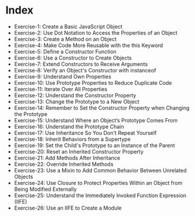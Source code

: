 # Index

- Exercise-1: Create a Basic JavaScript Object
- Exercise-2: Use Dot Notation to Access the Properties of an Object
- Exercise-3: Create a Method on an Object
- Exercise-4: Make Code More Reusable with the this Keyword
- Exercise-5: Define a Constructor Function
- Exercise-6: Use a Constructor to Create Objects
- Exercise-7: Extend Constructors to Receive Arguments
- Exercise-8: Verify an Object's Constructor with instanceof
- Exercise-9: Understand Own Properties
- Exercise-10: Use Prototype Properties to Reduce Duplicate Code
- Exercise-11: Iterate Over All Properties
- Exercise-12: Understand the Constructor Property
- Exercise-13: Change the Prototype to a New Object
- Exercise-14: Remember to Set the Constructor Property when Changing the Prototype
- Exercise-15: Understand Where an Object’s Prototype Comes From
- Exercise-16: Understand the Prototype Chain
- Exercise-17: Use Inheritance So You Don't Repeat Yourself
- Exercise-18: Inherit Behaviors from a Supertype
- Exercise-19: Set the Child's Prototype to an Instance of the Parent
- Exercise-20: Reset an Inherited Constructor Property
- Exercise-21: Add Methods After Inheritance
- Exercise-22: Override Inherited Methods
- Exercise-23: Use a Mixin to Add Common Behavior Between Unrelated Objects
- Exercise-24: Use Closure to Protect Properties Within an Object from Being Modified Externally
- Exercise-25: Understand the Immediately Invoked Function Expression (IIFE)
- Exercise-26: Use an IIFE to Create a Module
